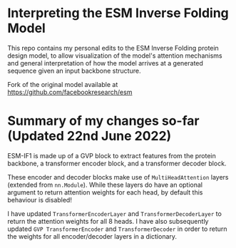 # Interpreting the ESM Inverse Folding Model

This repo contains my personal edits to the ESM Inverse Folding protein design model, to allow visualization of the model's attention mechanisms and general interpretation of how the model arrives at a generated sequence given an input backbone structure.

Fork of the original model available at https://github.com/facebookresearch/esm


# Summary of my changes so-far (Updated 22nd June 2022)

ESM-IF1 is made up of a GVP block to extract features from the protein backbone, a transformer encoder block, and a transformer decoder block.

These encoder and decoder blocks make use of `MultiHeadAttention` layers (extended from `nn.Module`). While these layers do have an optional argument to return attention weights for each head, by default this behaviour is disabled!

I have updated `TransformerEncoderLayer` and  `TransformerDecoderLayer` to return the attention weights for all 8 heads. I have also subsequently updated `GVP TransformerEncoder` and `TransformerDecoder` in order to return the weights for all encoder/decoder layers in a dictionary.
